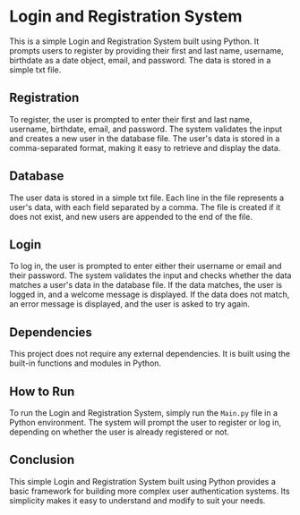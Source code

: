 # Login and Registration System

This is a simple Login and Registration System built using Python. It prompts users to register by providing their first and last name, username, birthdate as a date object, email, and password. The data is stored in a simple txt file.

## Registration

To register, the user is prompted to enter their first and last name, username, birthdate, email, and password. The system validates the input and creates a new user in the database file. The user's data is stored in a comma-separated format, making it easy to retrieve and display the data.

## Database

The user data is stored in a simple txt file. Each line in the file represents a user's data, with each field separated by a comma. The file is created if it does not exist, and new users are appended to the end of the file.

## Login

To log in, the user is prompted to enter either their username or email and their password. The system validates the input and checks whether the data matches a user's data in the database file. If the data matches, the user is logged in, and a welcome message is displayed. If the data does not match, an error message is displayed, and the user is asked to try again.

## Dependencies

This project does not require any external dependencies. It is built using the built-in functions and modules in Python.

## How to Run

To run the Login and Registration System, simply run the `Main.py` file in a Python environment. The system will prompt the user to register or log in, depending on whether the user is already registered or not.

## Conclusion

This simple Login and Registration System built using Python provides a basic framework for building more complex user authentication systems. Its simplicity makes it easy to understand and modify to suit your needs.
